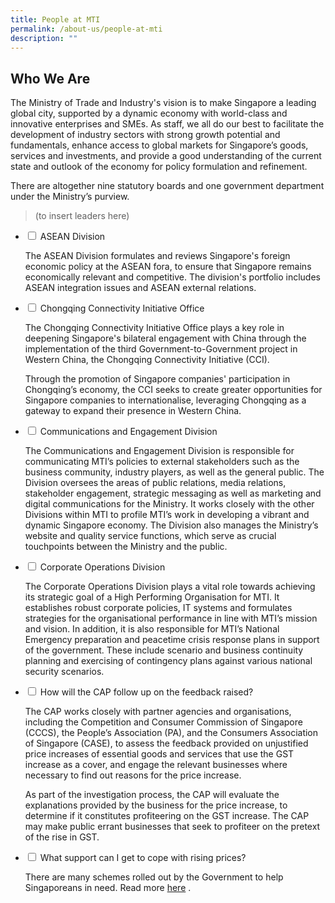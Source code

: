 ```yaml
---
title: People at MTI
permalink: /about-us/people-at-mti
description: ""
---
```

## Who We Are

The Ministry of Trade and Industry's vision is to make Singapore a leading global city, supported by a dynamic economy with world-class and innovative enterprises and SMEs. As staff, we all do our best to facilitate the development of industry sectors with strong growth potential and fundamentals, enhance access to global markets for Singapore’s goods, services and investments, and provide a good understanding of the current state and outlook of the economy for policy formulation and refinement.

There are altogether nine statutory boards and one government department under the Ministry’s purview.

> (to insert leaders here)

<ul class="jekyllcodex_accordion">
  <li>
    <input type="checkbox" id="accordion1">
			<label for="accordion1">ASEAN Division</label>
    <div>
      <p>The ASEAN Division formulates and reviews Singapore's foreign economic policy at the ASEAN fora, to ensure that Singapore remains economically relevant and competitive. The division's portfolio includes ASEAN integration issues and ASEAN external relations. </p>      
    </div>
  </li>
	<li>
    <input type="checkbox" id="accordion2">
    <label for="accordion2">Chongqing Connectivity Initiative Office</label>
    <div>
      <p>The Chongqing Connectivity Initiative Office plays a key role in deepening Singapore's bilateral engagement with China through the implementation of the third Government-to-Government project in Western China, the Chongqing Connectivity Initiative (CCI).</p>
      <p>Through the promotion of Singapore companies' participation in Chongqing’s economy, the CCI seeks to create greater opportunities for Singapore companies to internationalise, leveraging Chongqing as a gateway to expand their presence in Western China.</p>
    </div>
  </li>
	<li>
    <input type="checkbox" id="accordion3">
    <label for="accordion3">Communications and Engagement Division</label>
    <div>
			<p>The Communications and Engagement Division is responsible for communicating MTI’s policies to external stakeholders such as the business community, industry players, as well as the general public. The Division oversees the areas of public relations, media relations, stakeholder engagement, strategic messaging as well as marketing and digital communications for the Ministry. It works closely with the other Divisions within MTI to profile MTI’s work in developing a vibrant and dynamic Singapore economy. The Division also manages the Ministry’s website and quality service functions, which serve as crucial touchpoints between the Ministry and the public.</p>      
    </div>
  </li>
	<li>
    <input type="checkbox" id="accordion4">
    <label for="accordion4">Corporate Operations Division</label>
    <div>
			<p>The Corporate Operations Division plays a vital role towards achieving its strategic goal of a High Performing Organisation for MTI. It establishes robust corporate policies, IT systems and formulates strategies for the organisational performance in line with MTI’s mission and vision. In addition, it is also responsible for MTI’s National Emergency preparation and peacetime crisis response plans in support of the government. These include scenario and business continuity planning and exercising of contingency plans against various national security scenarios.</p>
    </div>
  </li>
	<li>
    <input type="checkbox" id="accordion5">
    <label for="accordion5">How will the CAP follow up on the feedback raised?</label>
    <div>
			<p>The CAP works closely with partner agencies and organisations, including the Competition and Consumer Commission of Singapore (CCCS), the People’s Association (PA), and the Consumers Association of Singapore (CASE), to assess the feedback provided on unjustified price increases of essential goods and services that use the GST increase as a cover, and engage the relevant businesses where necessary to find out reasons for the price increase. </p>
      <p>As part of the investigation process, the CAP will evaluate the explanations provided by the business for the price increase, to determine if it constitutes profiteering on the GST increase. The CAP may make public errant businesses that seek to profiteer on the pretext of the rise in GST.</p>
    </div>
  </li>
	<li>
    <input type="checkbox" id="accordion6">
			<label for="accordion6">What support can I get to cope with rising prices?</label>
    <div>
			<p>There are many schemes rolled out by the Government to help Singaporeans in need. Read more <a href="https://www.mof.gov.sg/singaporebudget/resources/support-for-households" target="_blank">here</a> . </p>
    </div>
  </li>
</ul>